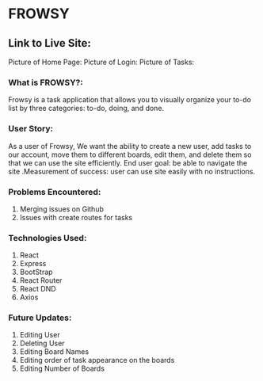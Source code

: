 # FROWSY

## Link to Live Site:

Picture of Home Page:
Picture of Login:
Picture of Tasks:

### What is FROWSY?:

Frowsy is a task application that allows you to visually organize your to-do list by three categories: to-do, doing, and done.

### User Story:

As a user of Frowsy, We want the ability to create a new user, add tasks to our account, move them to different boards, edit them, and delete them so that we can use the site efficiently. End user goal: be able to navigate the site .Measurement of success: user can use site easily with no instructions.

### Problems Encountered:

1. Merging issues on Github
2. Issues with create routes for tasks

### Technologies Used:

1. React
2. Express
3. BootStrap
4. React Router
5. React DND
6. Axios

### Future Updates:

1. Editing User
2. Deleting User
3. Editing Board Names
4. Editing order of task appearance on the boards
5. Editing Number of Boards
